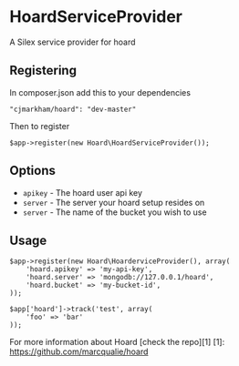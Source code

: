 HoardServiceProvider
=======================

A Silex service provider for hoard

Registering
-----------

In composer.json add this to your dependencies

	"cjmarkham/hoard": "dev-master"

Then to register

	$app->register(new Hoard\HoardServiceProvider());

Options
-------

* ```apikey``` - The hoard user api key
* ```server``` - The server your hoard setup resides on
* ```server``` - The name of the bucket you wish to use 

Usage
-----

	$app->register(new Hoard\HoarderviceProvider(), array(
	    'hoard.apikey' => 'my-api-key',
	    'hoard.server' => 'mongodb://127.0.0.1/hoard',
	    'hoard.bucket' => 'my-bucket-id',
	));

	$app['hoard']->track('test', array(
		'foo' => 'bar'
	));

For more information about Hoard [check the repo][1]
[1]: https://github.com/marcqualie/hoard